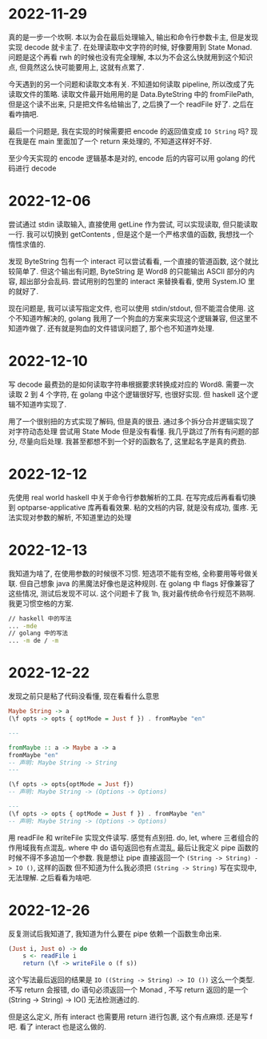 # 2022-11-29

真的是一步一个坎啊.
本以为会在最后处理输入, 输出和命令行参数卡主,
    但是发现实现 decode 就卡主了.
在处理读取中文字符的时候, 好像要用到 State Monad.
问题是这个再看 rwh 的时候也没有完全理解,
    本以为不会这么快就用到这个知识点,
    但竟然这么快可能要用上, 这就有点累了.

今天遇到的另一个问题和读取文本有关.
不知道如何读取 pipeline, 所以改成了先读取文件的策略.
读取文件最开始用用的是 Data.ByteString 中的 fromFilePath,
    但是这个读不出来, 只是把文件名给输出了,
    之后换了一个 readFile 好了.
之后在看咋搞吧.

最后一个问题是, 我在实现的时候需要把 encode 的返回值变成 `IO String` 吗?
现在我是在 main 里面加了一个 return 来处理的, 不知道这样好不好.

至少今天实现的 encode 逻辑基本是对的, encode 后的内容可以用 golang 的代码进行 decode

# 2022-12-06

尝试通过 stdin 读取输入, 直接使用 getLine 作为尝试,
    可以实现读取, 但只能读取一行.
我可以切换到 getContents , 但是这个是一个严格求值的函数, 我想找一个惰性求值的.

发现 ByteString 包有一个 interact 可以尝试看看, 一个直接的管道函数, 这个就比较简单了.
但这个输出有问题, ByteString 是 Word8 的只能输出 ASCII 部分的内容, 超出部分会乱码.
尝试用别的包里的 interact 来替换看看, 使用 System.IO 里的就好了.

现在问题是, 我可以读写指定文件, 也可以使用 stdin/stdout, 但不能混合使用.
这个不知道咋解决的, golang 我用了一个狗血的方案来实现这个逻辑兼容, 但这里不知道咋做了.
还有就是狗血的文件错误问题了, 那个也不知道咋处理.

# 2022-12-10

写 decode 最费劲的是如何读取字符串根据要求转换成对应的 Word8.
需要一次读取 2 到 4 个字符, 在 golang 中这个逻辑很好写, 也很好实现.
但 haskell 这个逻辑不知道咋实现了.

用了一个很别扭的方式实现了解码, 但是真的很丑.
通过多个拆分合并逻辑实现了对字符动态处理
尝试用 State Mode 但是没有看懂.
我几乎跳过了所有有问题的部分, 尽量向后处理.
我甚至都想不到一个好的函数名了,
    这里起名字是真的费劲.

# 2022-12-12

先使用 real world haskell 中关于命令行参数解析的工具. 在写完成后再看看切换到 optparse-applicative 库再看看效果.
粘的文档的内容, 就是没有成功, 蛋疼.
无法实现对参数的解析, 不知道里边的处理

# 2022-12-13

我知道为啥了, 在使用参数的时候很不习惯. 短选项不能有空格, 全称要用等号做关联.
但自己想象 java 的黑魔法好像也是这种规则.
在 golang 中 flags 好像兼容了这些情况,
    测试后发现不可以.
这个问题卡了我 1h, 我对最传统命令行规范不熟啊.
我更习惯空格的方案.

```sh
// haskell 中的写法
... -mde
// golang 中的写法
... -m de / -m
```

# 2022-12-22

发现之前只是粘了代码没看懂, 现在看看什么意思

```haskell
Maybe String -> a
(\f opts -> opts { optMode = Just f }) . fromMaybe "en"

---

fromMaybe :: a -> Maybe a -> a
fromMaybe "en"
-- 声明: Maybe String -> String
---

(\f opts -> opts{optMode = Just f})
-- 声明: Maybe String -> (Options -> Options)

---
(\f opts -> opts { optMode = Just f }) . fromMaybe "en"
-- 声明: Maybe String -> (Options -> Options)
```

用 readFile 和 writeFile 实现文件读写.
感觉有点别扭.
do, let, where 三者组合的作用域我有点混乱.
where 中 do 语句返回也有点混乱,
    最后让我定义 pipe 函数的时候不得不多追加一个参数.
我是想让 pipe 直接返回一个 `(String -> String) -> IO ()`, 这样的函数
    但不知道为什么我必须把 `(String -> String)` 写在实现中, 无法理解.
之后看看为啥吧.

# 2022-12-26

反复测试后我知道了, 我知道为什么要在 pipe 依赖一个函数生命出来.

```haskell
(Just i, Just o) -> do
    s <- readFile i
    return (\f -> writeFile o (f s))
```

这个写法最后返回的结果是 `IO ((String -> String) -> IO ())` 这么一个类型.
不写 return 会报错, do 语句必须返回一个 Monad , 不写 return 返回的是一个 (String -> String) -> IO() 无法检测通过的.

但是这么定义, 所有 interact 也需要用 return 进行包裹, 这个有点麻烦.
还是写 f 吧. 看了 interact 也是这么做的.
